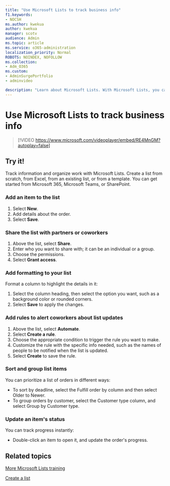 ```yaml
---
title: "Use Microsoft Lists to track business info"
f1.keywords:
- NOCSH
ms.author: kwekua
author: kwekua
manager: scotv
audience: Admin
ms.topic: article
ms.service: o365-administration
localization_priority: Normal
ROBOTS: NOINDEX, NOFOLLOW
ms.collection:
- Adm_O365
ms.custom: 
- AdminSurgePortfolio
- adminvideo

description: "Learn about Microsoft Lists. With Microsoft Lists, you can track customer details, like customer type, order fulfillment and order progress."
---
```


# Use Microsoft Lists to track business info

> [!VIDEO https://www.microsoft.com/videoplayer/embed/RE4MnGM?autoplay=false]

## Try it!

Track information and organize work with Microsoft Lists. Create a list from scratch, from Excel, from an existing list, or from a template. You can get started from Microsoft 365, Microsoft Teams, or SharePoint.

### Add an item to the list

1. Select **New**.
1. Add details about the order.
1. Select **Save**.

### Share the list with partners or coworkers

1. Above the list, select **Share**.
1. Enter who you want to share with; it can be an individual or a group.
1. Choose the permissions.
1. Select **Grant access**.

### Add formatting to your list

Format a column to highlight the details in it:

1. Select the column heading, then select the option you want, such as a background color or rounded corners.
1. Select **Save** to apply the changes.

### Add rules to alert coworkers about list updates

1. Above the list, select **Automate**.
1. Select **Create a rule**.
1. Choose the appropriate condition to trigger the rule you want to make.
1. Customize the rule with the specific info needed, such as the names of people to be notified when the list is updated.
1. Select **Create** to save the rule.

### Sort and group list items

You can prioritize a list of orders in different ways:

- To sort by deadline, select the Fulfill order by column and then select Older to Newer.
- To group orders by customer, select the Customer type column, and select Group by Customer type.

### Update an item's status
You can track progress instantly:

- Double-click an item to open it, and update the order's progress.

## Related topics

[More Microsoft Lists training](https://support.microsoft.com/office/track-information-for-your-business-1c552db2-5e33-43e2-b3b8-40b8098dac3a)

[Create a list](https://support.microsoft.com/office/create-a-list-0d397414-d95f-41eb-addd-5e6eff41b083)